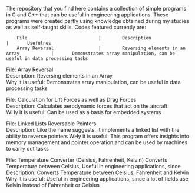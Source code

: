The repository that you find here contains a collection of simple programs in C and C++ that can be useful in engineering applications. 
These programs were created partly using knowledge obtained during my studies as well as self-taught skills. 
Codes featured currently are: 


        File                           |        Description                               |       Usefulnes
        Array Reversal                 |        Reversing elements in an Array            |       Demonstrates array manipulation, can be useful in data processing tasks
        
        

File: Array Reversal             
Description: Reversing elements in an Array        
Why it is useful: Demonstrates array manipulation, can be useful in data processing tasks

File: Calculation for Lift Forces as well as Drag Forces                       
Description: Calculates aerodynamic forces that act on the aircraft    
WHy it is useful: Can be used as a basis for embedded systems

File: Linked Lists Reversable Pointers    
Description: Like the name suggests, it implements a linked list with the ability to reverse pointers
WHy it is useful: This program offers insights into memory management and pointer operation and can be used by machines to carry out tasks
                   
File: Temperature Converter (Celsius, Fahrenheit, Kelvin)      Converts Temperature between Celsius,  Useful in engineering applications, since 
Description: Converts Temperature between Celsius, Fahrenheit and Kelvin
Why it is useful: Useful in engineering applications, since a lot of fields use Kelvin instead of Fahrenheit or Celsius                  
                                                 

 


